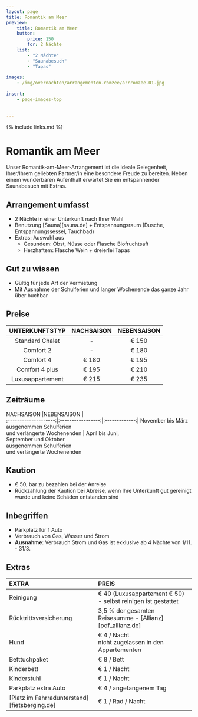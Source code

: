 ```yaml
---
layout: page
title: Romantik am Meer
preview: 
    title: Romantik am Meer
    button:
        price: 150
        for: 2 Nächte
    list:
        - "2 Nächte"
        - "Saunabesuch"
        - "Tapas"
        
images:
    - /img/overnachten/arrangementen-romzee/arrromzee-01.jpg
    
insert:
    - page-images-top
    
    
---
```


{% include links.md %}


# Romantik am Meer

Unser Romantik-am-Meer-Arrangement ist die ideale Gelegenheit, Ihrer/Ihrem geliebten Partner/in eine besondere Freude zu bereiten. Neben einem wunderbaren Aufenthalt erwartet Sie ein entspannender Saunabesuch mit Extras.

## Arrangement umfasst
- 2 Nächte in einer Unterkunft nach Ihrer Wahl
- Benutzung [Sauna][sauna.de] + Entspannungsraum (Dusche, Entspannungssessel, Tauchbad)
- Extras: Auswahl aus
    - Gesundem: Obst, Nüsse oder Flasche Biofruchtsaft
    - Herzhaftem: Flasche Wein + dreierlei Tapas


## Gut zu wissen
- Gültig für jede Art der Vermietung
- Mit Ausnahme der Schulferien und langer Wochenende das ganze Jahr über buchbar

## Preise

UNTERKUNFTSTYP      | NACHSAISON  | NEBENSAISON  |
:------------------:|:-----------:|:-------------:
Standard Chalet     |-            |€ 150                
Comfort 2           |-            |€ 180               
Comfort 4           |€ 180        |€ 195         
Comfort 4 plus      |€ 195        |€ 210  
Luxusappartement    |€ 215        |€ 235         
        


## Zeiträume

NACHSAISON           |NEBENSAISON      |   
:--------------------:|:-----------------:|:-------------:|
November bis März<br> ausgenommen Schulferien <br>und verlängerte Wochenenden | April bis Juni,<br>September und Oktober <br>ausgenommen Schulferien <br>und verlängerte Wochenenden

## Kaution
- € 50, bar zu bezahlen bei der Anreise
- Rückzahlung der Kaution bei Abreise, wenn Ihre Unterkunft gut gereinigt wurde und keine Schäden entstanden sind

## Inbegriffen
- Parkplatz für 1 Auto
- Verbrauch von Gas, Wasser und Strom
- **Ausnahme**: Verbrauch Strom und Gas ist exklusive ab 4 Nächte von 1/11. - 31/3.

## Extras
EXTRA               | PREIS 
:-------------------|:-----------|
Reinigung          | € 40 (Luxusappartement € 50) - selbst reinigen ist gestattet
Rücktrittsversicherung| 3,5 % der gesamten Reisesumme - [Allianz][pdf_allianz.de] 
Hund                  | € 4 / Nacht<br> nicht zugelassen in den Appartementen     
Betttuchpaket         | € 8 / Bett
Kinderbett           | € 1 / Nacht
Kinderstuhl         | € 1 / Nacht
Parkplatz extra Auto  | € 4 / angefangenem Tag
[Platz im Fahrradunterstand][fietsberging.de]| € 1 / Rad / Nacht

